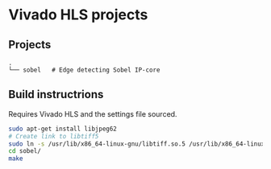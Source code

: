 # Vivado HLS projects

## Projects
```
.
└── sobel   # Edge detecting Sobel IP-core
```

## Build instructrions
Requires Vivado HLS and the settings file sourced.
```bash
sudo apt-get install libjpeg62
# Create link to libtiff5
sudo ln -s /usr/lib/x86_64-linux-gnu/libtiff.so.5 /usr/lib/x86_64-linux-gnu/libtiff.so.3
cd sobel/
make
```
